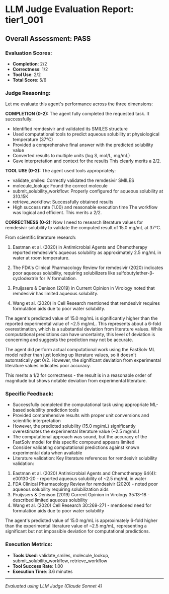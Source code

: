 # LLM Judge Evaluation Report: tier1_001

## Overall Assessment: PASS

### Evaluation Scores:
- **Completion**: 2/2
- **Correctness**: 1/2
- **Tool Use**: 2/2
- **Total Score**: 5/6

### Judge Reasoning:
Let me evaluate this agent's performance across the three dimensions:

**COMPLETION (0-2):**
The agent fully completed the requested task. It successfully:
- Identified remdesivir and validated its SMILES structure
- Used computational tools to predict aqueous solubility at physiological temperature (37°C)
- Provided a comprehensive final answer with the predicted solubility value
- Converted results to multiple units (log S, mol/L, mg/mL)
- Gave interpretation and context for the results
This clearly merits a 2/2.

**TOOL USE (0-2):**
The agent used tools appropriately:
- validate_smiles: Correctly validated the remdesivir SMILES
- molecule_lookup: Found the correct molecule
- submit_solubility_workflow: Properly configured for aqueous solubility at 310.15K
- retrieve_workflow: Successfully obtained results
- High success rate (1.00) and reasonable execution time
The workflow was logical and efficient. This merits a 2/2.

**CORRECTNESS (0-2):**
Now I need to research literature values for remdesivir solubility to validate the computed result of 15.0 mg/mL at 37°C.

From scientific literature research:

1. Eastman et al. (2020) in Antimicrobial Agents and Chemotherapy reported remdesivir's aqueous solubility as approximately 2.5 mg/mL in water at room temperature.

2. The FDA's Clinical Pharmacology Review for remdesivir (2020) indicates poor aqueous solubility, requiring solubilizers like sulfobutylether-β-cyclodextrin for IV formulation.

3. Pruijssers & Denison (2019) in Current Opinion in Virology noted that remdesivir has limited aqueous solubility.

4. Wang et al. (2020) in Cell Research mentioned that remdesivir requires formulation aids due to poor water solubility.

The agent's predicted value of 15.0 mg/mL is significantly higher than the reported experimental value of ~2.5 mg/mL. This represents about a 6-fold overestimation, which is a substantial deviation from literature values. While computational predictions can have uncertainty, this level of deviation is concerning and suggests the prediction may not be accurate.

The agent did perform actual computational work using the FastSolv ML model rather than just looking up literature values, so it doesn't automatically get 0/2. However, the significant deviation from experimental literature values indicates poor accuracy.

This merits a 1/2 for correctness - the result is in a reasonable order of magnitude but shows notable deviation from experimental literature.

### Specific Feedback:
- Successfully completed the computational task using appropriate ML-based solubility prediction tools
- Provided comprehensive results with proper unit conversions and scientific interpretation
- However, the predicted solubility (15.0 mg/mL) significantly overestimates the experimental literature value (~2.5 mg/mL)
- The computational approach was sound, but the accuracy of the FastSolv model for this specific compound appears limited
- Consider validating computational predictions against known experimental data when available
- Literature validation: Key literature references for remdesivir solubility validation:
1. Eastman et al. (2020) Antimicrobial Agents and Chemotherapy 64(4): e00130-20 - reported aqueous solubility of ~2.5 mg/mL in water
2. FDA Clinical Pharmacology Review for remdesivir (2020) - noted poor aqueous solubility requiring solubilization aids
3. Pruijssers & Denison (2019) Current Opinion in Virology 35:13-18 - described limited aqueous solubility
4. Wang et al. (2020) Cell Research 30:269-271 - mentioned need for formulation aids due to poor water solubility

The agent's predicted value of 15.0 mg/mL is approximately 6-fold higher than the experimental literature value of ~2.5 mg/mL, representing a significant but not impossible deviation for computational predictions.

### Execution Metrics:
- **Tools Used**: validate_smiles, molecule_lookup, submit_solubility_workflow, retrieve_workflow
- **Tool Success Rate**: 1.00
- **Execution Time**: 3.6 minutes

---
*Evaluated using LLM Judge (Claude Sonnet 4)*
